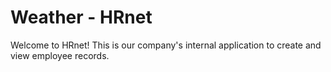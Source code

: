# Weather - HRnet

Welcome to HRnet! This is our company's internal application to create and view employee records.
